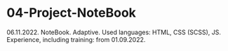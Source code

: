 # 04-Project-NoteBook
06.11.2022. NoteBook. Adaptive. Used languages: HTML, CSS (SCSS), JS. Experience, including training: from 01.09.2022.
